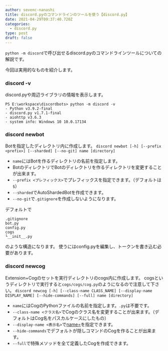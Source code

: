 ```yaml
---
author: sevenc-nanashi
title: discord.pyのコマンドラインのツールを使う【discord.py】
date: 2021-04-29T09:37:40.720Z
categories:
  - discord.py
type: post
draft: false
---
```

`python -m discord`で呼び出せるdiscord.pyのコマンドラインツールについての解説です。

今回は実用的なものを紹介します。

### discord -v
discord.pyや周辺ライブラリの情報を表示します。
```
PS E:\workspace\discordbots> python -m discord -v
- Python v3.9.2-final
- discord.py v1.7.1-final
- aiohttp v3.6.3
- system info: Windows 10 10.0.17134
```

### discord newbot
Botを指定したディレクトリ内に作成します。
`discord newbot [-h] [--prefix <prefix>] [--sharded] [--no-git] name [directory]`
- `name`にはBotを作るディレクトリの名前を指定します。
- BotのディレクトリでBotのディレクトリを作るディレクトリを変更することが出来ます。
- `--prefix <プレフィックス>`でプレフィックスを指定できます。（デフォルトは`$`）
- `--sharded`でAutoShardedBotを作成できます。
- `--no-git`で`.gitignore`を作成しないようになります。

デフォルトで
```
.gitignore
bot.py
config.py
cogs
└__init__.py
```
のような構造になります。
使うにはconfig.pyを編集し、トークンを書き込む必要があります。

### discord newcog
Extension+Cogのセットを実行ディレクトリのcogs内に作成します。
cogsというディレクトリで実行すると`cogs/cogs/cog.py`のようになるので注意して下さい。
`discord newcog [-h] [--class-name CLASS_NAME] [--display-name DISPLAY_NAME] [--hide-commands] [--full] name [directory]`
- `name`にはCogのPythonファイルの名前を指定します。`.py`は不要です。
- `--class-name <クラス名>`でCogのクラス名を変更することが出来ます。（デフォルトはCog名をパスカルケースにしたもの）
- `--display-name <表示名>`で[name=](https://discordpy.readthedocs.io/ja/latest/ext/commands/api.html#discord.ext.commands.CogMeta.name)を指定できます。
- `--hide-commands`でデフォルトが隠しコマンドのCogを作ることが出来ます。
- `--full`で特殊メソッドを全て定義したCogを作成できます。

